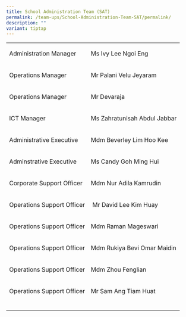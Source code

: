 ```yaml
---
title: School Administration Team (SAT)
permalink: /team-ups/School-Administration-Team-SAT/permalink/
description: ""
variant: tiptap
---
```

<table><tbody><tr><td rowspan="1" colspan="1"><p>Administration Manager</p></td><td rowspan="1" colspan="1"><p>Ms Ivy Lee Ngoi Eng</p></td></tr><tr><td rowspan="1" colspan="1"><p>Operations Manager</p></td><td rowspan="1" colspan="1"><p>Mr Palani Velu Jeyaram</p></td></tr><tr><td rowspan="1" colspan="1"><p>Operations Manager</p></td><td rowspan="1" colspan="1"><p>Mr Devaraja</p></td></tr><tr><td rowspan="1" colspan="1"><p>ICT Manager</p></td><td rowspan="1" colspan="1"><p>Ms Zahratunisah Abdul Jabbar</p></td></tr><tr><td rowspan="1" colspan="1"><p>Administrative Executive</p></td><td rowspan="1" colspan="1"><p>Mdm Beverley Lim Hoo Kee</p></td></tr><tr><td rowspan="1" colspan="1"><p>Adminstrative Executive</p></td><td rowspan="1" colspan="1"><p>Ms Candy Goh Ming Hui</p></td></tr><tr><td rowspan="1" colspan="1"><p>Corporate Support Officer</p></td><td rowspan="1" colspan="1"><p>Mdm Nur Adila Kamrudin</p></td></tr><tr><td rowspan="1" colspan="1"><p>Operations Support Officer</p></td><td rowspan="1" colspan="1"><p>&nbsp;Mr David Lee Kim Huay</p></td></tr><tr><td rowspan="1" colspan="1"><p>Operations Support Officer</p></td><td rowspan="1" colspan="1"><p>Mdm Raman Mageswari</p></td></tr><tr><td rowspan="1" colspan="1"><p>Operations Support Officer</p></td><td rowspan="1" colspan="1"><p>Mdm Rukiya Bevi Omar Maidin</p></td></tr><tr><td rowspan="1" colspan="1"><p>Operations Support Officer</p></td><td rowspan="1" colspan="1"><p>Mdm Zhou Fenglian</p></td></tr><tr><td rowspan="1" colspan="1"><p>Operations Support Officer</p></td><td rowspan="1" colspan="1"><p>Mr Sam Ang Tiam Huat</p></td></tr><tr><td rowspan="1" colspan="1"><p></p></td><td rowspan="1" colspan="1"><p></p></td></tr></tbody></table><h3></h3><p></p>